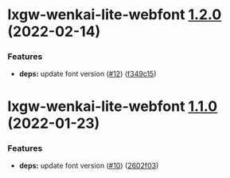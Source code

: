 # lxgw-wenkai-lite-webfont [1.2.0](https://github.com/chawyehsu/lxgw-wenkai-webfont/compare/lxgw-wenkai-lite-webfont@1.1.0...lxgw-wenkai-lite-webfont@1.2.0) (2022-02-14)


### Features

* **deps:** update font version ([#12](https://github.com/chawyehsu/lxgw-wenkai-webfont/issues/12)) ([f349c15](https://github.com/chawyehsu/lxgw-wenkai-webfont/commit/f349c1582f1357691fe136571cb2dc6ec2519e77))

# lxgw-wenkai-lite-webfont [1.1.0](https://github.com/chawyehsu/lxgw-wenkai-webfont/compare/lxgw-wenkai-lite-webfont@1.0.0...lxgw-wenkai-lite-webfont@1.1.0) (2022-01-23)


### Features

* **deps:** update font version ([#10](https://github.com/chawyehsu/lxgw-wenkai-webfont/issues/10)) ([2602f03](https://github.com/chawyehsu/lxgw-wenkai-webfont/commit/2602f03ebe238bf70dcc0749fe7954636aa2226f))
